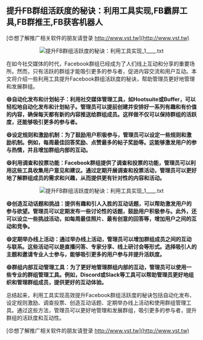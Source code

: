 ## **提升FB群组活跃度的秘诀：利用工具实现,FB霸屏工具,FB群推王,FB获客机器人**

[😍想了解推广相关软件的朋友请登录 http://www.vst.tw](http://www.vst.tw)

 <center><img src="https://vst.tw/MP4/tuiguang/png/8.png" alt="提升FB群组活跃度的秘诀：利用工具实现_1____.txt"></center>

在如今社交媒体的时代，Facebook群组已经成为了人们线上互动和分享的重要场所。然而，只有活跃的群组才能吸引更多的参与者，促进内容交流和用户互动。本文将介绍一些利用工具提升Facebook群组活跃度的秘诀，帮助管理员更好地管理和发展群组。

**😄自动化发布和计划帖子：利用社交媒体管理工具，如Hootsuite或Buffer，可以轻松地自动化发布和计划帖子。管理员可以提前创建并安排好一系列有趣和有价值的内容，确保每天都有新的内容推送给群组成员。这样做不仅可以保持群组的活跃度，还能够吸引更多的参与者。**

**😄设定规则和激励机制：为了鼓励用户积极参与，管理员可以设定一些规则和激励机制。例如，每周最佳回答奖励、点赞最多的帖子奖励等。这能够激发用户的参与热情，并且增加群组内部的互动。**

**😄利用调查和投票功能：Facebook群组提供了调查和投票的功能，管理员可以利用这些工具收集用户意见和建议。通过定期开展调查和投票活动，管理员可以更好地了解群组成员的需求和兴趣，从而提供更有针对性的内容和活动。**

 <center><img src="https://vst.tw/MP4/tuiguang/png/5.png" alt="提升FB群组活跃度的秘诀：利用工具实现_1____.txt"></center>

**😄创造互动话题和挑战：提供有趣和引人入胜的互动话题，可以帮助激发用户的参与欲望。管理员可以定期发布一些讨论性的话题，鼓励用户积极参与。此外，还可以设立一些挑战活动，如每周最佳照片、最有创意的回答等，增加用户之间的互动和竞争。**

**😄定期举办线上活动：通过举办线上活动，管理员可以增加群组成员之间的互动与联系。这些活动可以是直播问答、专家分享、线上研讨会等形式。选择吸引人的主题和邀请专业人士参与，能够吸引更多的用户参与并提升活跃度。**

**😄群组内部互动管理工具：为了更好地管理群组内部的互动，管理员可以使用一些专业的群组管理工具。例如，Discord或Slack等工具可以帮助管理员更好地组织和管理群组成员，提供更好的互动体验。**

总结起来，利用工具实现高效提升Facebook群组活跃度的秘诀包括自动化发布、设定规则激励、调查投票、创造互动话题、定期举办线上活动和使用群组管理工具。通过这些方法，管理员可以更好地管理和发展群组，吸引更多的参与者，提升群组的活跃度和互动性。

[😍想了解推广相关软件的朋友请登录 http://www.vst.tw](http://www.vst.tw)



